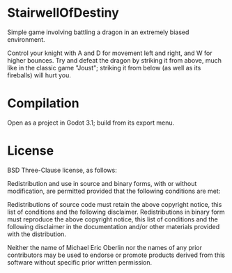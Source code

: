 # StairwellOfDestiny
Simple game involving battling a dragon in an extremely biased environment.

Control your knight with A and D for movement left and right, and W for higher bounces. Try and defeat the dragon by striking it from above, much like in the classic game "Joust"; striking it from below (as well as its fireballs) will hurt you.

# Compilation
Open as a project in Godot 3.1; build from its export menu.

# License
BSD Three-Clause license, as follows:

Redistribution and use in source and binary forms, with or without modification, are permitted provided that the following conditions are met:

Redistributions of source code must retain the above copyright notice, this list of conditions and the following disclaimer.
Redistributions in binary form must reproduce the above copyright notice, this list of conditions and the following disclaimer in the documentation and/or other materials provided with the distribution.

Neither the name of Michael Eric Oberlin nor the names of any prior contributors may be used to endorse or promote products derived from this software without specific prior written permission.
